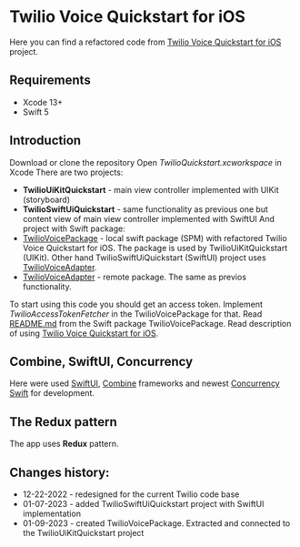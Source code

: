# Twilio Voice Quickstart for iOS

Here you can find a refactored code from [Twilio Voice Quickstart for iOS](https://github.com/twilio/voice-quickstart-swift) project.

## Requirements

- Xcode 13+
- Swift 5

## Introduction

Download or clone the repository
Open *TwilioQuickstart.xcworkspace* in Xcode
There are two projects:
- **TwilioUiKitQuickstart** - main view controller implemented with UIKit (storyboard)
- **TwilioSwiftUiQuickstart** - same functionality as previous one but content view of main view controller implemented with SwiftUI
And project with Swift package:
- [TwilioVoicePackage](https://github.com/SKrotkih/TwilioCallKitQuickstart/tree/master/TwilioVoicePackage) - local swift package (SPM) with refactored Twilio Voice Quickstart for iOS. 
The package is used by TwilioUiKitQuickstart (UIKit). Other hand TwilioSwiftUiQuickstart (SwiftUI) project uses [TwilioVoiceAdapter](https://github.com/SKrotkih/twilio-voice-ios-adapter). 
- [TwilioVoiceAdapter](https://github.com/SKrotkih/twilio-voice-ios-adapter) - remote package. The same as previos functionality.  

To start using this code you should get an access token. Implement *TwilioAccessTokenFetcher* in the TwilioVoicePackage for that.
Read [README.md](https://github.com/SKrotkih/TwilioCallKitQuickstart/tree/master/TwilioVoicePackage) from the Swift package TwilioVoicePackage. 
Read description of using [Twilio Voice Quickstart for iOS](https://github.com/twilio/voice-quickstart-swift).

## Combine, SwiftUI, Concurrency

Here were used [SwiftUI](https://developer.apple.com/documentation/SwiftUI), [Combine](https://developer.apple.com/documentation/Combine) frameworks and newest [Concurrency Swift](https://docs.swift.org/swift-book/LanguageGuide/Concurrency.html) for development.  

## The Redux pattern

The app uses **Redux** pattern.

## Changes history:

- 12-22-2022 - redesigned for the current Twilio code base 
- 01-07-2023 - added TwilioSwiftUiQuickstart project with SwiftUI implementation  
- 01-09-2023 - created TwilioVoicePackage. Extracted and connected to the TwilioUiKitQuickstart project
